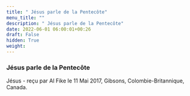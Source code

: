 ```yaml
---
title: " Jésus parle de la Pentecôte"
menu_title: ""
description: " Jésus parle de la Pentecôte"
date: 2022-06-01 06:00:01+00:26
draft: False
hidden: True
weight:
---
```

###  Jésus parle de la Pentecôte

Jésus - reçu par Al Fike le 11 Mai 2017, Gibsons, Colombie-Britannique, Canada.



